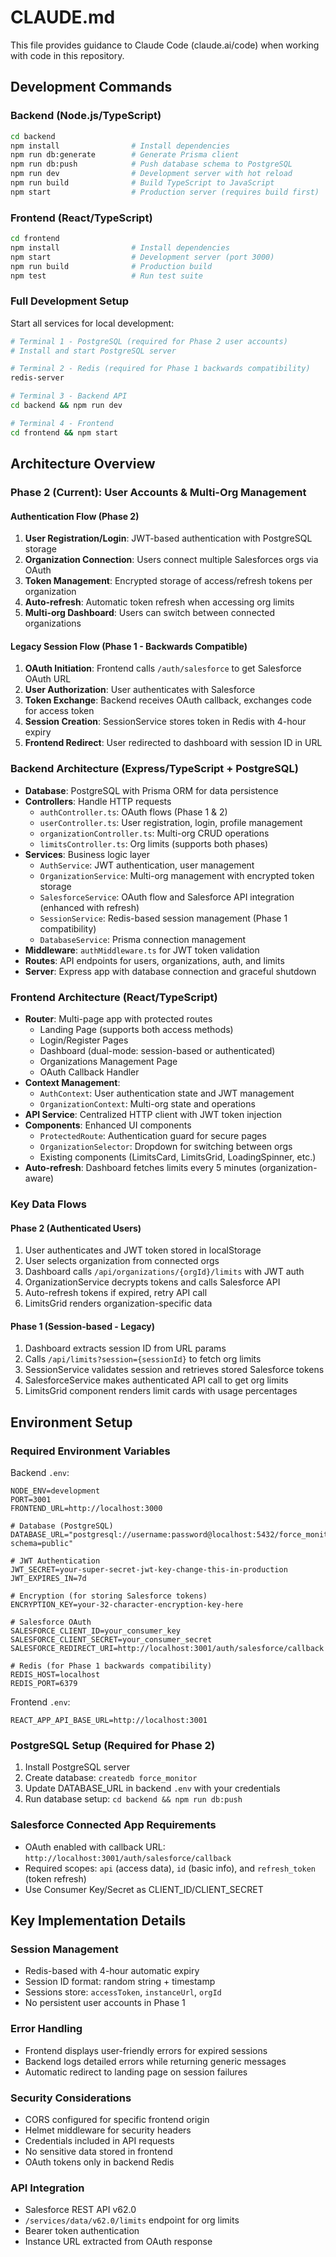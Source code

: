 # CLAUDE.md

This file provides guidance to Claude Code (claude.ai/code) when working with code in this repository.

## Development Commands

### Backend (Node.js/TypeScript)
```bash
cd backend
npm install                # Install dependencies
npm run db:generate        # Generate Prisma client
npm run db:push            # Push database schema to PostgreSQL
npm run dev                # Development server with hot reload
npm run build              # Build TypeScript to JavaScript  
npm start                  # Production server (requires build first)
```

### Frontend (React/TypeScript)
```bash
cd frontend
npm install                # Install dependencies
npm start                  # Development server (port 3000)
npm run build              # Production build
npm test                   # Run test suite
```

### Full Development Setup
Start all services for local development:
```bash
# Terminal 1 - PostgreSQL (required for Phase 2 user accounts)
# Install and start PostgreSQL server

# Terminal 2 - Redis (required for Phase 1 backwards compatibility)
redis-server

# Terminal 3 - Backend API 
cd backend && npm run dev

# Terminal 4 - Frontend
cd frontend && npm start
```

## Architecture Overview

### Phase 2 (Current): User Accounts & Multi-Org Management

#### Authentication Flow (Phase 2)
1. **User Registration/Login**: JWT-based authentication with PostgreSQL storage
2. **Organization Connection**: Users connect multiple Salesforces orgs via OAuth
3. **Token Management**: Encrypted storage of access/refresh tokens per organization
4. **Auto-refresh**: Automatic token refresh when accessing org limits
5. **Multi-org Dashboard**: Users can switch between connected organizations

#### Legacy Session Flow (Phase 1 - Backwards Compatible)
1. **OAuth Initiation**: Frontend calls `/auth/salesforce` to get Salesforce OAuth URL
2. **User Authorization**: User authenticates with Salesforce  
3. **Token Exchange**: Backend receives OAuth callback, exchanges code for access token
4. **Session Creation**: SessionService stores token in Redis with 4-hour expiry
5. **Frontend Redirect**: User redirected to dashboard with session ID in URL

### Backend Architecture (Express/TypeScript + PostgreSQL)
- **Database**: PostgreSQL with Prisma ORM for data persistence
- **Controllers**: Handle HTTP requests
  - `authController.ts`: OAuth flows (Phase 1 & 2)
  - `userController.ts`: User registration, login, profile management
  - `organizationController.ts`: Multi-org CRUD operations  
  - `limitsController.ts`: Org limits (supports both phases)
- **Services**: Business logic layer
  - `AuthService`: JWT authentication, user management
  - `OrganizationService`: Multi-org management with encrypted token storage
  - `SalesforceService`: OAuth flow and Salesforce API integration (enhanced with refresh)
  - `SessionService`: Redis-based session management (Phase 1 compatibility)
  - `DatabaseService`: Prisma connection management
- **Middleware**: `authMiddleware.ts` for JWT token validation
- **Routes**: API endpoints for users, organizations, auth, and limits
- **Server**: Express app with database connection and graceful shutdown

### Frontend Architecture (React/TypeScript)
- **Router**: Multi-page app with protected routes
  - Landing Page (supports both access methods)
  - Login/Register Pages  
  - Dashboard (dual-mode: session-based or authenticated)
  - Organizations Management Page
  - OAuth Callback Handler
- **Context Management**: 
  - `AuthContext`: User authentication state and JWT management
  - `OrganizationContext`: Multi-org state and operations
- **API Service**: Centralized HTTP client with JWT token injection
- **Components**: Enhanced UI components
  - `ProtectedRoute`: Authentication guard for secure pages
  - `OrganizationSelector`: Dropdown for switching between orgs
  - Existing components (LimitsCard, LimitsGrid, LoadingSpinner, etc.)
- **Auto-refresh**: Dashboard fetches limits every 5 minutes (organization-aware)

### Key Data Flows

#### Phase 2 (Authenticated Users)
1. User authenticates and JWT token stored in localStorage
2. User selects organization from connected orgs
3. Dashboard calls `/api/organizations/{orgId}/limits` with JWT auth
4. OrganizationService decrypts tokens and calls Salesforce API  
5. Auto-refresh tokens if expired, retry API call
6. LimitsGrid renders organization-specific data

#### Phase 1 (Session-based - Legacy)
1. Dashboard extracts session ID from URL params
2. Calls `/api/limits?session={sessionId}` to fetch org limits
3. SessionService validates session and retrieves stored Salesforce tokens
4. SalesforceService makes authenticated API call to get org limits
5. LimitsGrid component renders limit cards with usage percentages

## Environment Setup

### Required Environment Variables

Backend `.env`:
```env
NODE_ENV=development
PORT=3001
FRONTEND_URL=http://localhost:3000

# Database (PostgreSQL)
DATABASE_URL="postgresql://username:password@localhost:5432/force_monitor?schema=public"

# JWT Authentication
JWT_SECRET=your-super-secret-jwt-key-change-this-in-production
JWT_EXPIRES_IN=7d

# Encryption (for storing Salesforce tokens)
ENCRYPTION_KEY=your-32-character-encryption-key-here

# Salesforce OAuth  
SALESFORCE_CLIENT_ID=your_consumer_key
SALESFORCE_CLIENT_SECRET=your_consumer_secret  
SALESFORCE_REDIRECT_URI=http://localhost:3001/auth/salesforce/callback

# Redis (for Phase 1 backwards compatibility)
REDIS_HOST=localhost
REDIS_PORT=6379
```

Frontend `.env`:
```env
REACT_APP_API_BASE_URL=http://localhost:3001
```

### PostgreSQL Setup (Required for Phase 2)
1. Install PostgreSQL server
2. Create database: `createdb force_monitor`
3. Update DATABASE_URL in backend `.env` with your credentials
4. Run database setup: `cd backend && npm run db:push`

### Salesforce Connected App Requirements
- OAuth enabled with callback URL: `http://localhost:3001/auth/salesforce/callback`
- Required scopes: `api` (access data), `id` (basic info), and `refresh_token` (token refresh)
- Use Consumer Key/Secret as CLIENT_ID/CLIENT_SECRET

## Key Implementation Details

### Session Management
- Redis-based with 4-hour automatic expiry
- Session ID format: random string + timestamp  
- Sessions store: `accessToken`, `instanceUrl`, `orgId`
- No persistent user accounts in Phase 1

### Error Handling
- Frontend displays user-friendly errors for expired sessions
- Backend logs detailed errors while returning generic messages
- Automatic redirect to landing page on session failures

### Security Considerations
- CORS configured for specific frontend origin
- Helmet middleware for security headers
- Credentials included in API requests
- No sensitive data stored in frontend
- OAuth tokens only in backend Redis

### API Integration
- Salesforce REST API v62.0
- `/services/data/v62.0/limits` endpoint for org limits
- Bearer token authentication
- Instance URL extracted from OAuth response